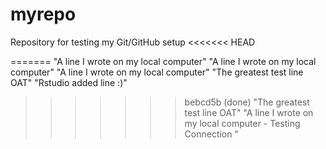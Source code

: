 # myrepo
Repository for testing my Git/GitHub setup
<<<<<<< HEAD

=======
"A line I wrote on my local computer" 
"A line I wrote on my local computer" 
"A line I wrote on my local computer" 
"The greatest test line OAT" 
"Rstudio added line :)"
>>>>>>> bebcd5b (done)
"The greatest test line OAT" 
"A line I wrote on my local computer - Testing Connection  " 
